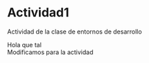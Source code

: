 # Actividad1
Actividad de la clase de entornos de desarrollo 


Hola que tal   
Modificamos para la actividad
